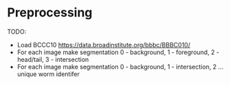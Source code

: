 # Preprocessing

TODO:
* Load BCCC10 https://data.broadinstitute.org/bbbc/BBBC010/
* For each image make segmentation 0 - background, 1 - foreground, 2 - head/tail, 3 - intersection
* For each image make segmentation 0 - background, 1 - intersection, 2 ... unique worm identifer

